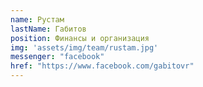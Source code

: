 ```yaml
---
name: Рустам
lastName: Габитов
position: Финансы и организация
img: 'assets/img/team/rustam.jpg'
messenger: "facebook"
href: "https://www.facebook.com/gabitovr"
---
```

